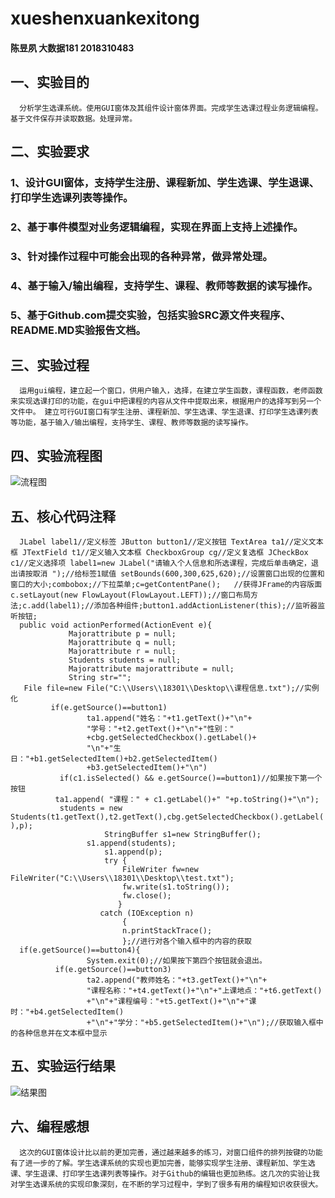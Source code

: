 # xueshenxuankexitong
####  陈昱夙    大数据181     2018310483  
##  一、实验目的  
```  分析学生选课系统。使用GUI窗体及其组件设计窗体界面。完成学生选课过程业务逻辑编程。基于文件保存并读取数据。处理异常。```    
##  二、实验要求  
###  1、设计GUI窗体，支持学生注册、课程新加、学生选课、学生退课、打印学生选课列表等操作。  
###  2、基于事件模型对业务逻辑编程，实现在界面上支持上述操作。  
###  3、针对操作过程中可能会出现的各种异常，做异常处理。   
###  4、基于输入/输出编程，支持学生、课程、教师等数据的读写操作。  
###  5、基于Github.com提交实验，包括实验SRC源文件夹程序、README.MD实验报告文档。  
##  三、实验过程  
```  运用gui编程，建立起一个窗口，供用户输入，选择，在建立学生函数，课程函数，老师函数来实现选课打印的功能，在gui中把课程的内容从文件中提取出来，根据用户的选择写到另一个文件中。 建立可行GUI窗口有学生注册、课程新加、学生选课、学生退课、打印学生选课列表等功能，基于输入/输出编程，支持学生、课程、教师等数据的读写操作。```  
## 四、实验流程图 
![流程图](https://github.com/yusu-chen/xueshenxuankexitong/blob/master/%E5%BE%AE%E4%BF%A1%E5%9B%BE%E7%89%87_20191208132258.png?raw=true)
##  五、核心代码注释    
```  JLabel label1//定义标签 JButton button1//定义按钮 TextArea ta1//定义文本框 JTextField t1//定义输入文本框 CheckboxGroup cg//定义复选框 JCheckBox c1//定义选择项 label1=new JLabel("请输入个人信息和所选课程，完成后单击确定，退出请按取消 ");//给标签1赋值 setBounds(600,300,625,620);//设置窗口出现的位置和窗口的大小;combobox;//下拉菜单;c=getContentPane();	//获得JFrame的内容版面c.setLayout(new FlowLayout(FlowLayout.LEFT));//窗口布局方法;c.add(label1);//添加各种组件;button1.addActionListener(this);//监听器监听按钮;```  
```  public void actionPerformed(ActionEvent e){```  
```  	    	Majorattribute p = null;```    
``` 	    	Majorattribute q = null;```  
```  	    	Majorattribute r = null;```   
```   	    	Students students = null;```   
```  	    	Majorattribute majorattribute = null;```   
```  		    String str="";```   
```   File file=new File("C:\\Users\\18301\\Desktop\\课程信息.txt");//实例化```  
 ```         if(e.getSource()==button1)```  
```  				ta1.append("姓名："+t1.getText()+"\n"+```  
```  				"学号："+t2.getText()+"\n"+"性别："```   
```   				+cbg.getSelectedCheckbox().getLabel()+```  
```  				"\n"+"生日："+b1.getSelectedItem()+b2.getSelectedItem()```  
```  				+b3.getSelectedItem()+"\n")```  
```           if(c1.isSelected() && e.getSource()==button1)//如果按下第一个按钮```  
```          ta1.append( "课程：" + c1.getLabel()+" "+p.toString()+"\n");```  
```           students = new Students(t1.getText(),t2.getText(),cbg.getSelectedCheckbox().getLabel(),p);```  
```  					StringBuffer s1=new StringBuffer();```  
```  				s1.append(students);```  
```  					s1.append(p);```  
```  					try {```  
```  						FileWriter fw=new FileWriter("C:\\Users\\18301\\Desktop\\test.txt");```  
```  						fw.write(s1.toString());```  
```  						fw.close();```  
```  						} ```  
```  					catch (IOException n) ```  
```  						{```  
```  						n.printStackTrace();```  
```  						};//进行对各个输入框中的内容的获取```  
```  if(e.getSource()==button4){```  
```  				System.exit(0);//如果按下第四个按钮就会退出。```  
```          if(e.getSource()==button3)```  
```  				ta2.append("教师姓名："+t3.getText()+"\n"+```  
```  				"课程名称："+t4.getText()+"\n"+"上课地点："+t6.getText()```  
```  				+"\n"+"课程编号："+t5.getText()+"\n"+"课时："+b4.getSelectedItem()```  
```  				+"\n"+"学分："+b5.getSelectedItem()+"\n");//获取输入框中的各种信息并在文本框中显示```  
## 五、实验运行结果
![结果图](https://github.com/yusu-chen/xueshenxuankexitong/blob/master/%E5%BE%AE%E4%BF%A1%E5%9B%BE%E7%89%87_20191208131752.png?raw=true)
## 六、编程感想  
```  这次的GUI窗体设计比以前的更加完善，通过越来越多的练习，对窗口组件的排列按键的功能有了进一步的了解。学生选课系统的实现也更加完善，能够实现学生注册、课程新加、学生选课、学生退课、打印学生选课列表等操作。对于Github的编辑也更加熟练。这几次的实验让我对学生选课系统的实现印象深刻，在不断的学习过程中，学到了很多有用的编程知识收获很大。```  
